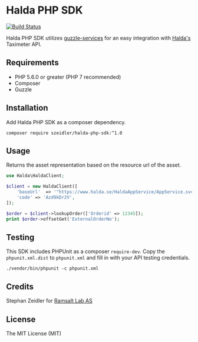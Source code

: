 # Halda PHP SDK

[![Build Status](https://travis-ci.org/szeidler/halda-php-sdk.svg?branch=master)](https://travis-ci.org/szeidler/halda-php-sdk)

Halda PHP SDK utilizes [guzzle-services](https://github.com/guzzle/guzzle-services) for an easy integration with
[Halda's](https://www.halda.se/) Taximeter API.

## Requirements

* PHP 5.6.0 or greater (PHP 7 recommended)
* Composer
* Guzzle

## Installation

Add Halda PHP SDK as a composer dependency.

`composer require szeidler/halda-php-sdk:^1.0`

## Usage

Returns the asset representation based on the resource url of the asset.

```php
use Halda\HaldaClient;

$client = new HaldaClient([
    'baseUrl'  => '"https://www.halda.se/HaldaAppService/AppService.svc',
    'code' => 'Azd9kDr2V',
]);

$order = $client->lookupOrder(['Orderid' => 12345]);
print $order->offsetGet('ExternalOrderNo');
```

## Testing

This SDK includes PHPUnit as a composer `require-dev`. Copy the `phpunit.xml.dist` to `phpunit.xml` and fill in with
your API testing credentials.

`./vendor/bin/phpunit -c phpunit.xml`

## Credits

Stephan Zeidler for [Ramsalt Lab AS](https://ramsalt.com)

## License

The MIT License (MIT)
